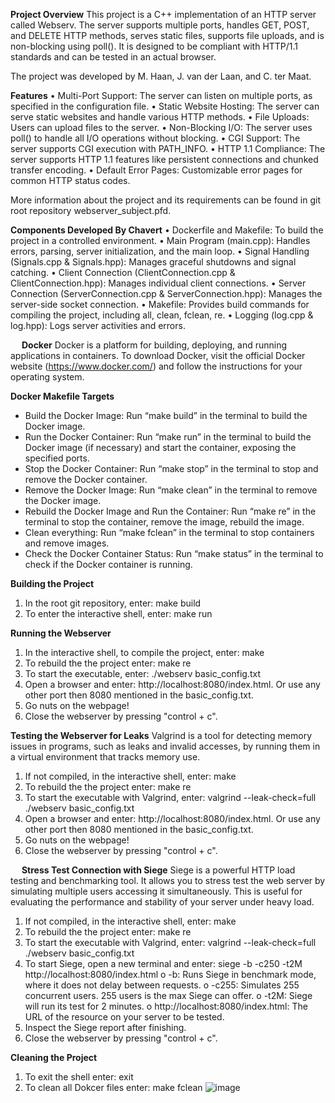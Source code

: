 **Project Overview**
This project is a C++ implementation of an HTTP server called Webserv. The server supports multiple ports, handles GET, POST, and DELETE HTTP methods, serves static files, supports file uploads, and is non-blocking using poll(). It is designed to be compliant with HTTP/1.1 standards and can be tested in an actual browser.

The project was developed by M. Haan, J. van der Laan, and C. ter Maat.

**Features**
•	Multi-Port Support: The server can listen on multiple ports, as specified in the configuration file.
•	Static Website Hosting: The server can serve static websites and handle various HTTP methods.
•	File Uploads: Users can upload files to the server.
•	Non-Blocking I/O: The server uses poll() to handle all I/O operations without blocking.
•	CGI Support: The server supports CGI execution with PATH_INFO.
•	HTTP 1.1 Compliance: The server supports HTTP 1.1 features like persistent connections and chunked transfer encoding.
•	Default Error Pages: Customizable error pages for common HTTP status codes.

More information about the project and its requirements can be found in git root repository webserver_subject.pfd.

**Components Developed By Chavert**
•	Dockerfile and Makefile: To build the project in a controlled environment.
•	Main Program (main.cpp): Handles errors, parsing, server initialization, and the main loop.
•	Signal Handling (Signals.cpp & Signals.hpp): Manages graceful shutdowns and signal catching.
•	Client Connection (ClientConnection.cpp & ClientConnection.hpp): Manages individual client connections.
•	Server Connection (ServerConnection.cpp & ServerConnection.hpp): Manages the server-side socket connection.
•	Makefile: Provides build commands for compiling the project, including all, clean, fclean, re.
•	Logging (log.cpp & log.hpp): Logs server activities and errors.

 
**Docker**
Docker is a platform for building, deploying, and running applications in containers. To download Docker, visit the official Docker website (https://www.docker.com/) and follow the instructions for your operating system.

**Docker Makefile Targets**
-	Build the Docker Image: Run “make build” in the terminal to build the Docker image.
-	Run the Docker Container:  Run “make run” in the terminal to build the Docker image (if necessary) and start the container, exposing the specified ports.
-	Stop the Docker Container: Run “make stop” in the terminal to stop and remove the Docker container.
-	Remove the Docker Image: Run “make clean” in the terminal to remove the Docker image.
-	Rebuild the Docker Image and Run the Container: Run “make re” in the terminal to stop the container, remove the image, rebuild the image.
-	Clean everything: Run “make fclean” in the terminal to stop containers and remove images.
-	Check the Docker Container Status: Run “make status” in the terminal to check if the Docker container is running.

**Building the Project**
1.	In the root git repository, enter: make build
2.	To enter the interactive shell, enter: make run

**Running the Webserver**
1.	In the interactive shell, to compile the project, enter: make
2.	To rebuild the the project enter: make re
3.	To start the executable, enter: ./webserv basic_config.txt
4.	Open a browser and enter: http://localhost:8080/index.html. Or use any other port then 8080 mentioned in the basic_config.txt.
5.	Go nuts on the webpage!
6.	Close the webserver by pressing "control + c".

**Testing the Webserver for Leaks**
Valgrind is a tool for detecting memory issues in programs, such as leaks and invalid accesses, by running them in a virtual environment that tracks memory use.
1.	If not compiled, in the interactive shell, enter: make
2.	To rebuild the the project enter: make re
3.	To  start the executable with Valgrind, enter: valgrind --leak-check=full ./webserv basic_config.txt
4.	Open a browser and enter: http://localhost:8080/index.html. Or use any other port then 8080 mentioned in the basic_config.txt.
5.	Go nuts on the webpage!
6.	Close the webserver by pressing "control + c".

 
**Stress Test Connection with Siege**
Siege is a powerful HTTP load testing and benchmarking tool. It allows you to stress test the web server by simulating multiple users accessing it simultaneously. This is useful for evaluating the performance and stability of your server under heavy load.
1.	If not compiled, in the interactive shell, enter: make
2.	To rebuild the the project enter: make re
3.	To start the executable with Valgrind, enter: valgrind --leak-check=full ./webserv basic_config.txt
4.	To start Siege, open a new terminal and enter: siege -b -c250 -t2M http://localhost:8080/index.html
o	-b: Runs Siege in benchmark mode, where it does not delay between requests.
o	-c255: Simulates 255 concurrent users. 255 users is the max Siege can offer.
o	-t2M: Siege will run its test for 2 minutes.
o	http://localhost:8080/index.html: The URL of the resource on your server to be tested.
5.	Inspect the Siege report after finishing.
6.	Close the webserver by pressing "control + c".

**Cleaning the Project**
1.	To exit the shell enter: exit
2.	To clean all Dokcer files enter: make fclean
![image](https://github.com/user-attachments/assets/a344fd70-0676-4957-8fc2-963a5cb85ef2)

